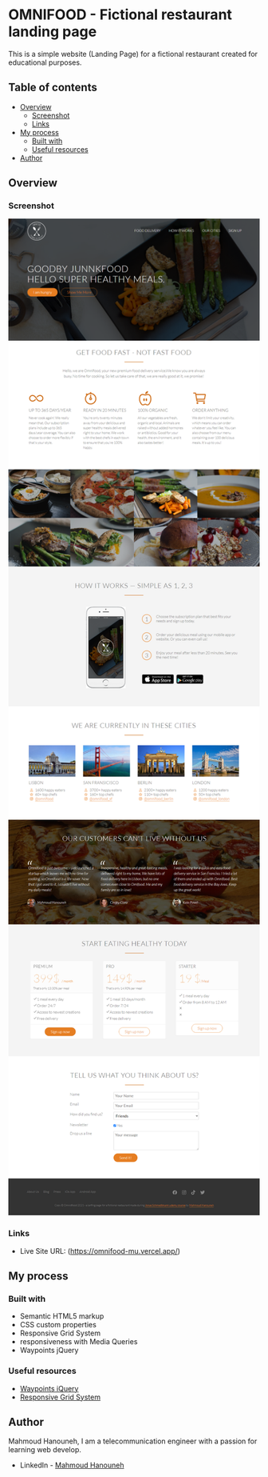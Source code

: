 # OMNIFOOD - Fictional restaurant landing page

This is a simple website (Landing Page) for a fictional restaurant created for educational purposes.

## Table of contents

- [Overview](#overview)
  - [Screenshot](#screenshot)
  - [Links](#links)
- [My process](#my-process)
  - [Built with](#built-with)
  - [Useful resources](#useful-resources)
- [Author](#author)



## Overview


### Screenshot

![screenshor #one](screenshots/screenshot-1.PNG)
![screenshot #two](screenshots/screenshot-2.PNG)
![screenshot #three](screenshots/screenshot-3.PNG)



### Links

- Live Site URL: (https://omnifood-mu.vercel.app/)

## My process

### Built with

- Semantic HTML5 markup
- CSS custom properties
- Responsive Grid System
- responsiveness with Media Queries
- Waypoints jQuery

### Useful resources 

- [Waypoints iQuery](https://medium.com/@aniapienio/easy-waypoints-just-add-jquery-21e423068867)
- [Responsive Grid System](http://www.responsivegridsystem.com/)

## Author

Mahmoud Hanouneh, I am a telecommunication engineer with a passion for learning web develop.

- LinkedIn - [Mahmoud Hanouneh](https://www.linkedin.com/in/mahmoud-hanouneh/)


